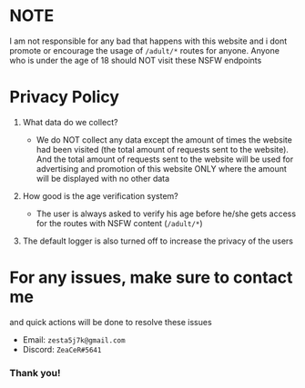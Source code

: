 # NOTE

I am not responsible for any bad that happens with this website and i dont promote or encourage the usage of `/adult/*` routes for anyone. Anyone who is under the age of 18 should NOT visit these NSFW endpoints

# Privacy Policy

1. What data do we collect?

   - We do NOT collect any data except the amount of times the website had been visited (the total amount of requests sent to the website). And the total amount of requests sent to the website will be used for advertising and promotion of this website ONLY where the amount will be displayed with no other data

2. How good is the age verification system?

   - The user is always asked to verify his age before he/she gets access for the routes with NSFW content (`/adult/*`)

3. The default logger is also turned off to increase the privacy of the users

# For any issues, make sure to contact me

and quick actions will be done to resolve these issues

- Email: `zesta5j7k@gmail.com`
- Discord: `ZeaCeR#5641`

### Thank you!
